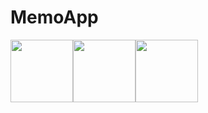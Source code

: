 # MemoApp

<img src="https://user-images.githubusercontent.com/69679578/136685498-46a9d138-b2a2-4004-8d4a-eb9334bda33b.png" width="100"><img src="https://user-images.githubusercontent.com/69679578/136685606-14af8d41-e5db-4aba-b8ae-e890d5505a23.png" width="100"><img src="https://user-images.githubusercontent.com/69679578/136685630-7767ffcb-3aae-4f44-acaa-9e28e8f8408d.png" width="100">


